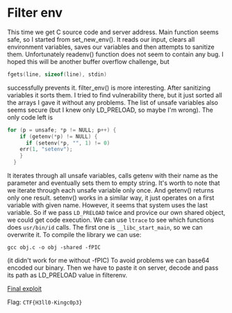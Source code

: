 # Filter env

This time we get C source code and server address. Main function seems safe, so I started from set_new_env().
It reads our input, clears all environment variables, saves our variables and then attempts to sanitize them.
Unfortunately readenv() function does not seem to contain any bug. I hoped this will be another buffer overflow challenge, but 
```c
fgets(line, sizeof(line), stdin)
```
successfully prevents it. filter_env() is more interesting. After sanitizing variables it sorts them. I tried to find vulnerability there, but it just sorted all the arrays I gave it without any problems.
The list of unsafe variables also seems secure (but I knew only LD_PRELOAD, so maybe I'm wrong). The only code left is
```c
for (p = unsafe; *p != NULL; p++) {
    if (getenv(*p) != NULL) {
      if (setenv(*p, "", 1) != 0)
	err(1, "setenv");
    }
  }
```
It iterates through all unsafe variables, calls getenv with their name as the parameter and eventually sets them to empty string.
It's worth to note that we iterate through each unsafe variable only once. And getenv() returns only one result. setenv() works in a similar way, it just operates on a first variable with given name.
However, it seems that system uses the last variable. So if we pass `LD_PRELOAD` twice and provice our own shared object, we could get code execution.
We can use `ltrace` to see which functions does `usr/bin/id` calls.
The first one is `__libc_start_main`, so we can overwrite it.
To compile the library we can use:
```
gcc obj.c -o obj -shared -fPIC
```
(it didn't work for me without -fPIC)
To avoid problems we can base64 encoded our binary. Then we have to paste it on server, decode and pass its path as LD_PRELOAD value in filterenv.

[Final exploit](exploit.py)

Flag: `CTF{H3ll0-Kingc0p3}`
